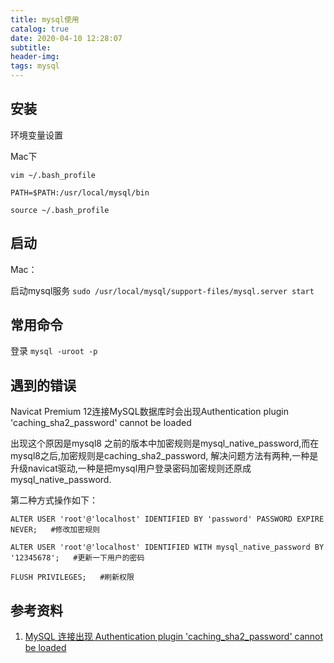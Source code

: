 ```yaml
---
title: mysql使用
catalog: true
date: 2020-04-10 12:28:07
subtitle:
header-img:
tags: mysql
---
```


## 安装

环境变量设置

Mac下

```shell
vim ~/.bash_profile

PATH=$PATH:/usr/local/mysql/bin

source ~/.bash_profile
```

## 启动

Mac：

启动mysql服务 `sudo /usr/local/mysql/support-files/mysql.server start`

## 常用命令

登录 `mysql -uroot -p`

## 遇到的错误

Navicat Premium 12连接MySQL数据库时会出现Authentication plugin 'caching_sha2_password' cannot be loaded

出现这个原因是mysql8 之前的版本中加密规则是mysql_native_password,而在mysql8之后,加密规则是caching_sha2_password, 解决问题方法有两种,一种是升级navicat驱动,一种是把mysql用户登录密码加密规则还原成mysql_native_password.

第二种方式操作如下：

```shell
ALTER USER 'root'@'localhost' IDENTIFIED BY 'password' PASSWORD EXPIRE NEVER;   #修改加密规则

ALTER USER 'root'@'localhost' IDENTIFIED WITH mysql_native_password BY '12345678';   #更新一下用户的密码

FLUSH PRIVILEGES;   #刷新权限
```


## 参考资料

1. [MySQL 连接出现 Authentication plugin 'caching_sha2_password' cannot be loaded](https://www.cnblogs.com/zhurong/p/9898675.html)